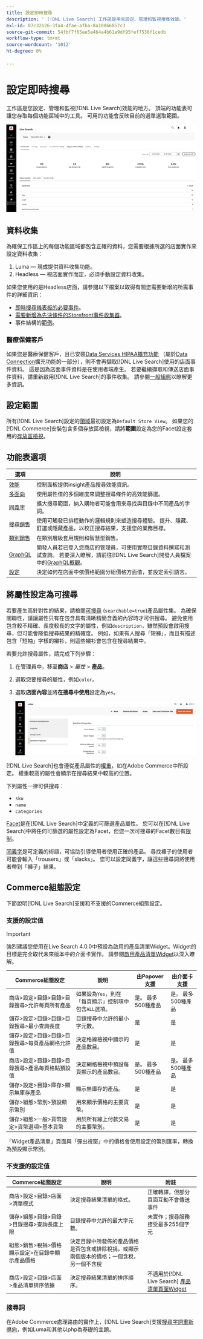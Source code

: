 ```yaml
---
title: 設定即時搜尋
description: ' [!DNL Live Search] 工作區是用來設定、管理和監視搜尋效能。'
exl-id: 07c32b26-3fa4-4fae-afba-8a10866857c3
source-git-commit: 54fbf7f65ee5e464a4b61a9df95fef7536f1cedb
workflow-type: tm+mt
source-wordcount: '1012'
ht-degree: 0%

---
```


# 設定即時搜尋

工作區是您設定、管理和監視[!DNL Live Search]效能的地方。 頂端的功能表可讓您存取每個功能區域中的工具。 可用的功能會反映目前的選單選取範圍。

![Workspace](assets/workspace.png)

## 資料收集

為確保工作區上的每個功能區域都包含正確的資料，您需要根據所選的店面實作來設定資料收集：

1. Luma — 現成提供資料收集功能。
1. Headless — 視店面實作而定，必須手動設定資料收集。

如果您使用的是Headless店面，請參閱以下檔案以取得有關您需要新增的所需事件的詳細資訊：

- [即時搜尋儀表板的必要事件](events.md)。
- [需要新增為先決條件的Storefront事件收集器](https://developer.adobe.com/commerce/services/shared-services/storefront-events/collector/)。
- 事件結構的[範例](https://github.com/adobe/commerce-events/tree/main/examples)。

### 醫療保健客戶

如果您是醫療保健客戶，且已安裝[Data Services HIPAA擴充功能](../data-connection/hipaa-readiness.md#installation) （屬於[Data Connection](../data-connection/overview.md)擴充功能的一部分），則不會再擷取[!DNL Live Search]使用的店面事件資料。 這是因為店面事件資料是在使用者端產生。 若要繼續擷取和傳送店面事件資料，請重新啟用[!DNL Live Search]的事件收集。 請參閱[一般組態](https://experienceleague.adobe.com/en/docs/commerce-admin/config/general/general#data-services)以瞭解更多資訊。

## 設定範圍

所有[!DNL Live Search]設定的[領域](https://experienceleague.adobe.com/docs/commerce-admin/start/setup/websites-stores-views.html#scope-settings)最初設定為`Default Store View`。 如果您的[!DNL Commerce]安裝包含多個存放區檢視，請將&#x200B;**範圍**&#x200B;設定為您的Facet設定套用的[存放區檢視](https://experienceleague.adobe.com/docs/commerce-admin/start/setup/websites-stores-views.html)。

## 功能表選項

| 選項 | 說明 |
|--- |--- |
| [效能](performance.md) | 控制面板提供insight產品搜尋效能資訊。 |
| [多面向](facets.md) | 使用屬性值的多個維度來調整搜尋條件的高效能篩選。 |
| [同義字](synonyms.md) | 擴大搜尋範圍，納入購物者可能會用來尋找與目錄中不同產品的字詞。 |
| [搜尋銷售](rules.md) | 使用可觸發已排程動作的邏輯規則來塑造搜尋體驗。 提升、隱藏、釘選或隱藏產品，以校正搜尋結果，支援您的業務目標。 |
| [類別銷售](category-merch.md) | 在類別層級套用規則和智慧型銷售。 |
| [GraphQL](graphql.md) | 開發人員若已登入您商店的管理員，可使用實際目錄資料撰寫和測試查詢。 若要深入瞭解，請前往[!DNL Live Search]開發人員檔案中的[GraphQL概觀](https://developer.adobe.com/commerce/webapi/graphql/schema/live-search/)。 |
| [設定](settings.md) | 決定如何在店面中依價格範圍分組價格方面值，並設定索引語言。 |

## 將屬性設定為可搜尋

若要產生高針對性的結果，請檢閱[可搜尋](https://experienceleague.adobe.com/docs/commerce-admin/catalog/product-attributes/product-attributes.html) (`searchable=true`)產品屬性集。 為確保關聯性，請讓屬性只有在包含具有清晰精簡含義的內容時才可供搜尋。 避免使用包含較不精確、長度較長的文字的屬性，例如`description`，雖然預設會啟用搜尋，但可能會降低搜尋結果的精確度。 例如，如果有人搜尋「短褲」，而且有描述包含「短袖」字樣的襯衫，則這些襯衫會包含在搜尋結果中。

若要允許搜尋屬性，請完成下列步驟：

1. 在管理員中，移至&#x200B;**商店** > *屬性* > **產品**。
1. 選取您要搜尋的屬性，例如`color`。
1. 選取&#x200B;**店面內容**&#x200B;並將&#x200B;**在搜尋中使用**&#x200B;設定為`yes`。

   ![Workspace](assets/attribute-searchable.png)

[!DNL Live Search]也會遵從產品屬性的[權重](https://experienceleague.adobe.com/docs/commerce-admin/catalog/catalog/search/search-results.html#weighted-search)，如在Adobe Commerce中所設定。 權重較高的屬性會顯示在搜尋結果中較高的位置。

下列屬性一律可供搜尋：

- `sku`
- `name`
- `categories`

[Facet](facets.md)是在[!DNL Live Search]中定義的可篩選產品屬性。 您可以在[!DNL Live Search]中將任何可篩選的屬性設定為Facet，但您一次可搜尋的Facet數目有[限制](boundaries-limits.md)。

[同義字](synonyms.md)是可定義的術語，可協助引導使用者使用正確的產品。 尋找褲子的使用者可能會輸入「trousers」或「slacks」。 您可以設定同義字，讓這些搜尋詞將使用者帶到「褲子」結果。

## Commerce組態設定

下節說明[!DNL Live Search]支援和不支援的Commerce組態設定。

### 支援的設定值

>[!IMPORTANT]
>
>強烈建議您使用在Live Search 4.0.0中預設為啟用的產品清單Widget。Widget的目標是完全取代未來版本中的介面卡實作。 請參閱[啟用產品清單Widget](install.md#enable-product-listing-widgets)以深入瞭解。

| Commerce組態設定 | 說明 | 由Popover支援 | 由介面卡支援 |
|---|---|---|---|
| 商店>設定>目錄>目錄>目錄搜尋>允許每頁所有產品 | 如果設為`Yes`，則在「每頁顯示」控制項中包含`ALL`選項。 | 是。 最多500種產品 | 是。 最多500種產品 |
| 儲存>設定>目錄>目錄>目錄搜尋>最小查詢長度 | 目錄搜尋中允許的最小字元數。 | 是 | 是 |
| 儲存>設定>目錄>目錄>目錄搜尋>每頁產品網格允許值 | 決定格線檢視中顯示的產品數目。 | 是 | 是 |
| 商店>設定>目錄>目錄>目錄搜尋>產品每頁格點預設值 | 決定網格檢視中預設每頁顯示的產品數目。 | 是。 最多500種產品 | 是。 最多500種產品 |
| 儲存>設定>目錄>庫存>顯示無庫存產品 | 顯示無庫存的產品。 | 是 | 是 |
| 儲存>組態>幣別>預設顯示幣別 | 用來顯示價格的主要貨幣。 | 是 | 是 |
| 儲存>組態>一般>貨幣設定>貨幣選項>基本貨幣 | 用於所有線上付款交易的主要幣別。 | 是 | 是 |

「Widget產品清單」頁面與「彈出視窗」中的價格會使用設定的幣別匯率，轉換為預設顯示幣別。

### 不支援的設定值

| Commerce組態設定 | 說明 | 附註 |
|---|---|---|
| 商店>設定>目錄>店面>清單模式 | 決定搜尋結果清單的格式。 | 正確轉譯，但部分頁面互動不會傳送事件 |
| 儲存>組態>目錄>目錄>目錄搜尋>查詢長度上限 | 目錄搜尋中允許的最大字元數。 | 未實作；搜尋服務接受最多255個字元 |
| 組態>銷售>稅捐>價格顯示設定>在目錄中顯示產品價格 | 決定目錄中所發佈的產品價格是否包含或排除稅捐，或顯示兩個版本的價格；一個含稅，另一個不含稅 |  |
| 商店>設定>目錄>店面>產品清單排序依據 | 決定搜尋結果清單的排序順序。 | 不適用於[!DNL Live Search] [產品清單頁面Widget](plp-styling.md) |

### 搜尋詞

在Adobe Commerce處理路由的實作上，[!DNL Live Search]支援[搜尋字詞重新導向](https://experienceleague.adobe.com/docs/commerce-admin/catalog/catalog/search/search-terms.html)，例如Luma和其他以php為基礎的主題。
